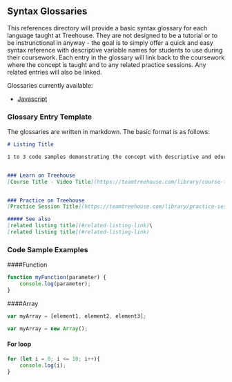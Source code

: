 ## Syntax Glossaries

This references directory will provide a basic syntax glossary for each language taught at Treehouse. They are not designed to be a tutorial or to be instrunctional in anyway - the goal is to simply offer a quick and easy syntax reference with descriptive variable names for students to use during their coursework. Each entry in the glossary will link back to the coursework where the concept is taught and to any related practice sessions. Any related entries will also be linked.

Glossaries currently available:

- [Javascript](https://github.com/treehouse/References/blob/master/javascript.md)



### Glossary Entry Template

The glossaries are written in markdown. The basic format is as follows:

```markdown
# Listing Title

1 to 3 code samples demonstrating the concept with descriptive and educational variable names.


### Learn on Treehouse
[Course Title - Video Title](https://teamtreehouse.com/library/course-title)


### Practice on Treehouse
[Practice Session Title](https://teamtreehouse.com/library/practice-session-title)

##### See also
[related listing title](#related-listing-link)\
[related listing title](#related-listing-link)

```


### Code Sample Examples 

####Function

```javascript
function myFunction(parameter) {
    console.log(parameter);
}
```

####Array

```javascript
var myArray = [element1, element2, element3];
```

```javascript
var myArray = new Array();
```

#### For loop

```javascript
for (let i = 0; i <= 10; i++){
    console.log(i);
}
```